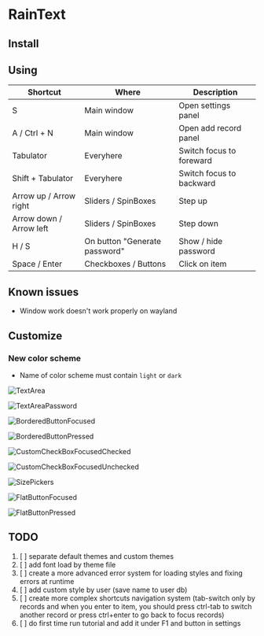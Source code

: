 # RainText

## Install

## Using

| Shortcut                                        | Where                         | Description              |
|-------------------------------------------------|-------------------------------|--------------------------|
| <kdb>S</kdb>                                    | Main window                   | Open settings panel      |
| <kdb>A</kdb>  / <kdb>Ctrl</kdb>  + <kdb>N</kdb> | Main window                   | Open add record panel    |
| <kdb>Tabulator</kdb>                            | Everyhere                     | Switch focus to foreward |
| <kdb>Shift</kdb>  + <kdb>Tabulator</kdb>        | Everyhere                     | Switch focus to backward |
| <kdb>Arrow up</kdb>  / <kdb>Arrow right</kdb>   | Sliders / SpinBoxes           | Step up                  |
| <kdb>Arrow down</kdb>  / <kdb>Arrow left</kdb>  | Sliders / SpinBoxes           | Step down                |
| <kdb>H</kdb>  / <kdb>S</kdb>                    | On button "Generate password" | Show / hide password     |
| <kdb>Space</kdb>  / <kdb>Enter</kdb>            | Checkboxes / Buttons          | Click on item            |

## Known issues

- Window work doesn't work properly on wayland

## Customize

### New color scheme

- Name of color scheme must contain `light` or `dark`

![TextArea](./images/TextArea.png)

![TextAreaPassword](./images/TextAreaPassword.png)

![BorderedButtonFocused](./images/BorderedButtonFocused.png)

![BorderedButtonPressed](./images/BorderedButtonPressed.png)

![CustomCheckBoxFocusedChecked](./images/CustomCheckBoxFocusedChecked.png)

![CustomCheckBoxFocusedUnchecked](./images/CustomCheckBoxFocusedUnchecked.png)

![SizePickers](./images/SizePickers.png)

![FlatButtonFocused](./images/FlatButtonFocused.png)

![FlatButtonPressed](./images/FlatButtonPressed.png)


## TODO

1. [ ] separate default themes and custom themes
2. [ ] add font load by theme file
3. [ ] create a more advanced error system for loading styles and fixing errors at runtime
4. [ ] add custom style by user (save name to user db)
5. [ ] create more complex shortcuts navigation system (tab-switch only by records and when you enter to item, you should press ctrl-tab to switch another record or press ctrl+enter to go back to focus records)
6. [ ] do first time run tutorial and add it under F1 and button in settings